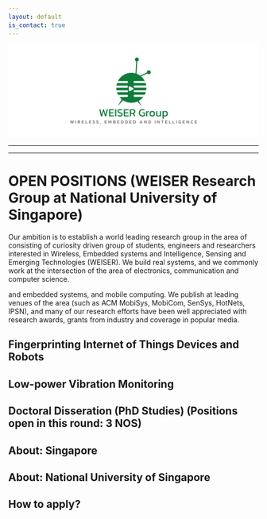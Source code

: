 ```yaml
---
layout: default
is_contact: true
---
```

![Image for the course](banner.png)  

----
****

# OPEN POSITIONS (WEISER Research Group at National University of Singapore)  

Our ambition is to establish a world leading research group in the area of consisting of curiosity driven group of students, engineers and researchers interested in Wireless, Embedded systems and Intelligence, Sensing and Emerging Technologies (WEISER). We build real systems, and we commonly work at the intersection of the area of electronics, communication and computer science.


and embedded systems, and mobile computing. We publish at leading venues of the area (such as ACM MobiSys, MobiCom, SenSys, HotNets, IPSN), and many of our research efforts have been well appreciated with research awards, grants from industry and coverage in popular media. 


## Fingerprinting Internet of Things Devices and Robots


## Low-power Vibration Monitoring


## Doctoral Disseration (PhD Studies) (Positions open in this round: 3 NOS)




## About: Singapore

## About: National University of Singapore

## How to apply?

